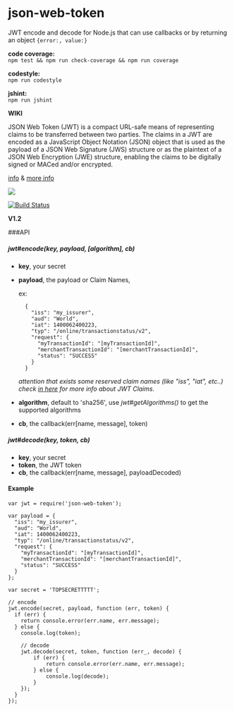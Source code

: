 # json-web-token

JWT encode and decode for Node.js that can use callbacks or by returning an object `{error:, value:}`


**code coverage:**  
`npm test && npm run check-coverage && npm run coverage`

**codestyle:** 	
`npm run codestyle`

**jshint:** 	
`npm run jshint`

**WIKI**

JSON Web Token (JWT) is a compact URL-safe means of representing claims to be transferred between two parties. The claims in a JWT are encoded as a JavaScript Object Notation (JSON) object that is used as the payload of a JSON Web Signature (JWS) structure or as the plaintext of a JSON Web Encryption (JWE) structure, enabling the claims to be digitally signed or MACed and/or encrypted. 

[info](http://tools.ietf.org/html/draft-ietf-oauth-json-web-token-08) & [more info](http://self-issued.info/docs/draft-jones-json-web-token-01.html)


<a href="https://nodei.co/npm/json-web-token/"><img src="https://nodei.co/npm/json-web-token.png?downloads=true"></a>

[![Build Status](https://travis-ci.org/joaquimserafim/json-web-token.png?branch=master)](https://travis-ci.org/joaquimserafim/json-web-token)



**V1.2**




###API
  
  
#####  jwt#encode(key, payload, [algorithm], cb)
  
* **key**, your secret
* **payload**, the payload or Claim Names, 

	ex:
	
		{
		  "iss": "my_issurer",
		  "aud": "World",
		  "iat": 1400062400223,
		  "typ": "/online/transactionstatus/v2",
		  "request": {
		    "myTransactionId": "[myTransactionId]",
		    "merchantTransactionId": "[merchantTransactionId]",
		    "status": "SUCCESS"
		  }
		}

	*attention that exists some reserved claim names (like "iss", "iat", etc..) check [in here](http://tools.ietf.org/html/draft-ietf-oauth-json-web-token-08#section-4) for more info about JWT Claims.*	
* **algorithm**, default to 'sha256', use *jwt#getAlgorithms()* to get the supported algorithms
* **cb**, the callback(err[name, message], token)


#####  jwt#decode(key, token, cb)

* **key**, your secret
* **token**, the JWT token
* **cb**, the callback(err[name, message], payloadDecoded)


#### Example

	var jwt = require('json-web-token');
	
	var payload = {
	  "iss": "my_issurer",
	  "aud": "World",
	  "iat": 1400062400223,
	  "typ": "/online/transactionstatus/v2",
	  "request": {
	    "myTransactionId": "[myTransactionId]",
	    "merchantTransactionId": "[merchantTransactionId]",
	    "status": "SUCCESS"
	  }
	};
	
	var secret = 'TOPSECRETTTTT';
	
	// encode
	jwt.encode(secret, payload, function (err, token) {
	  if (err) {
	  	return console.error(err.name, err.message);
	  } else {
	  	console.log(token);

		// decode
	  	jwt.decode(secret, token, function (err_, decode) {
	    	if (err) {
	  			return console.error(err.name, err.message);
	  		} else {
	    		console.log(decode);
	    	}
	  	});
	  }
	});

